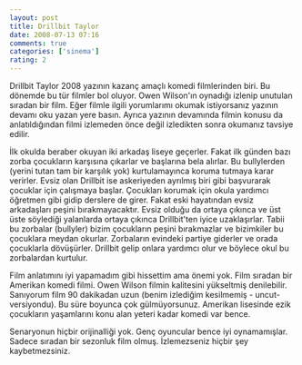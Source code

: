 ```yaml
---
layout: post
title: Drillbit Taylor
date: 2008-07-13 07:16
comments: true
categories: ['sinema']
rating: 2
---
```


Drillbit Taylor 2008 yazının kazanç amaçlı komedi filmlerinden biri. Bu dönemde bu tür filmler bol oluyor. Owen Wilson'ın oynadığı izlenip unutulan sıradan bir film. Eğer filmle ilgili yorumlarımı okumak istiyorsanız yazının devamı oku yazan yere basın. Ayrıca yazının devamında filmin konusu da anlatıldığından filmi izlemeden önce değil izledikten sonra okumanız tavsiye edilir.

İlk okulda beraber okuyan iki arkadaş liseye geçerler. Fakat ilk günden bazı zorba çocukların karşısına çıkarlar ve başlarına bela alırlar. Bu bullylerden (yerini tutan tam bir karşılık yok) kurtulamayınca koruma tutmaya karar verirler. Evsiz olan Drillbit ise askeriyeden ayrılmış biri gibi başvurarak çocuklar için çalışmaya başlar. Çocukları korumak için okula yardımcı öğretmen gibi gidip derslere de girer. Fakat eski hayatından evsiz arkadaşları peşini bırakmayacaktır. Evsiz olduğu da ortaya çıkınca ve üst üste söylediği yalanlarda ortaya çıkınca Drillbit'ten iyice uzaklaşırlar. Tabii bu zorbalar (bullyler) bizim çocukların peşini bırakmazlar ve bizimkiler bu çocuklara meydan okurlar. Zorbaların evindeki partiye giderler ve orada çocuklarla dövüşürler. Drillbit gelip onlara yardımcı olur ve böylece okul bu zorbalardan kurtulur.

Film anlatımını iyi yapamadım gibi hissettim ama önemi yok. Film sıradan bir Amerikan komedi filmi. Owen Wilson filmin kalitesini yükseltmiş denilebilir. Sanıyorum film 90 dakikadan uzun (benim izlediğim kesilmemiş - uncut- versiyondu). Bu süre boyunca çok gülmüyorsunuz. Amerikan lisesinde ezik çocukların yaşamlarını konu alan yeteri kadar komedi var bence.

Senaryonun hiçbir orijinalliği yok. Genç oyuncular bence iyi oynamamışlar. Sadece sıradan bir sezonluk film olmuş. İzlemezseniz hiçbir şey kaybetmezsiniz.
